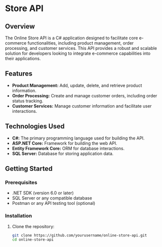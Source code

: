 # Store API

## Overview
The Online Store API is a C# application designed to facilitate core e-commerce functionalities, including product management, order processing, and customer services. This API provides a robust and scalable solution for developers looking to integrate e-commerce capabilities into their applications.

## Features
- **Product Management:** Add, update, delete, and retrieve product information.
- **Order Processing:** Create and manage customer orders, including order status tracking.
- **Customer Services:** Manage customer information and facilitate user interactions.

## Technologies Used
- **C#:** The primary programming language used for building the API.
- **ASP.NET Core:** Framework for building the web API.
- **Entity Framework Core:** ORM for database interactions.
- **SQL Server:** Database for storing application data.

## Getting Started

### Prerequisites
- .NET SDK (version 6.0 or later)
- SQL Server or any compatible database
- Postman or any API testing tool (optional)

### Installation
1. Clone the repository:
   ```bash
   git clone https://github.com/yourusername/online-store-api.git
   cd online-store-api

   
